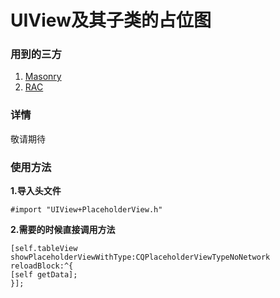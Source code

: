 # UIView及其子类的占位图

### 用到的三方
1. [Masonry](https://github.com/SnapKit/Masonry)
2. [RAC](https://github.com/ReactiveCocoa/ReactiveCocoa)

### 详情

敬请期待



### 使用方法

**1.导入头文件**

`#import "UIView+PlaceholderView.h"`


**2.需要的时候直接调用方法**

```
[self.tableView showPlaceholderViewWithType:CQPlaceholderViewTypeNoNetwork reloadBlock:^{
[self getData];
}];
```

